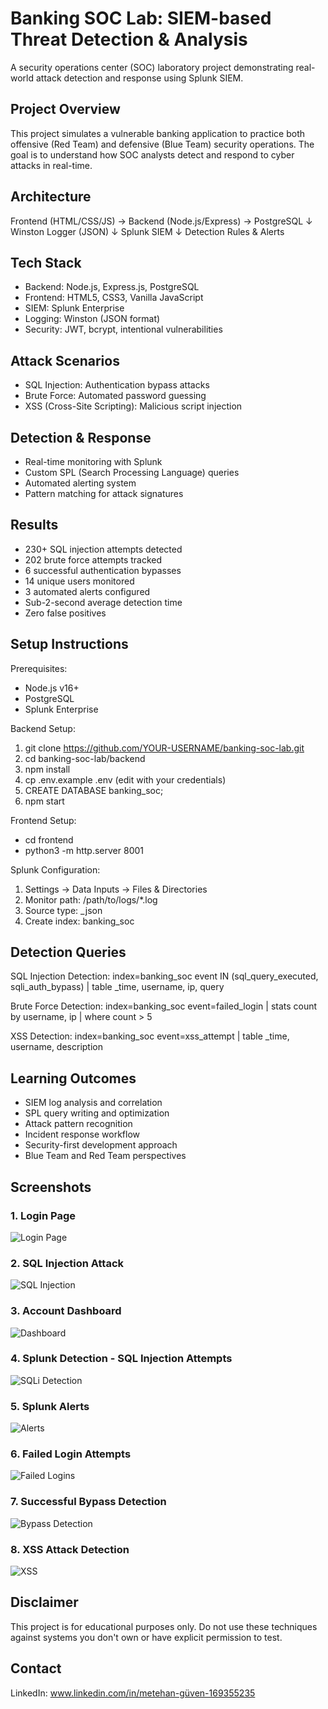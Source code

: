 # Banking SOC Lab: SIEM-based Threat Detection & Analysis

A security operations center (SOC) laboratory project demonstrating real-world attack detection and response using Splunk SIEM.

## Project Overview

This project simulates a vulnerable banking application to practice both offensive (Red Team) and defensive (Blue Team) security operations. The goal is to understand how SOC analysts detect and respond to cyber attacks in real-time.

## Architecture

Frontend (HTML/CSS/JS) → Backend (Node.js/Express) → PostgreSQL
                              ↓
                         Winston Logger (JSON)
                              ↓
                         Splunk SIEM
                              ↓
                    Detection Rules & Alerts

## Tech Stack

- Backend: Node.js, Express.js, PostgreSQL
- Frontend: HTML5, CSS3, Vanilla JavaScript
- SIEM: Splunk Enterprise
- Logging: Winston (JSON format)
- Security: JWT, bcrypt, intentional vulnerabilities

## Attack Scenarios

- SQL Injection: Authentication bypass attacks
- Brute Force: Automated password guessing
- XSS (Cross-Site Scripting): Malicious script injection

## Detection & Response

- Real-time monitoring with Splunk
- Custom SPL (Search Processing Language) queries
- Automated alerting system
- Pattern matching for attack signatures

## Results

- 230+ SQL injection attempts detected
- 202 brute force attempts tracked
- 6 successful authentication bypasses
- 14 unique users monitored
- 3 automated alerts configured
- Sub-2-second average detection time
- Zero false positives

## Setup Instructions

Prerequisites:
- Node.js v16+
- PostgreSQL
- Splunk Enterprise

Backend Setup:
1. git clone https://github.com/YOUR-USERNAME/banking-soc-lab.git
2. cd banking-soc-lab/backend
3. npm install
4. cp .env.example .env (edit with your credentials)
5. CREATE DATABASE banking_soc;
6. npm start

Frontend Setup:
- cd frontend
- python3 -m http.server 8001

Splunk Configuration:
1. Settings → Data Inputs → Files & Directories
2. Monitor path: /path/to/logs/*.log
3. Source type: _json
4. Create index: banking_soc

## Detection Queries

SQL Injection Detection:
index=banking_soc event IN (sql_query_executed, sqli_auth_bypass)
| table _time, username, ip, query

Brute Force Detection:
index=banking_soc event=failed_login
| stats count by username, ip
| where count > 5

XSS Detection:
index=banking_soc event=xss_attempt
| table _time, username, description

## Learning Outcomes

- SIEM log analysis and correlation
- SPL query writing and optimization
- Attack pattern recognition
- Incident response workflow
- Security-first development approach
- Blue Team and Red Team perspectives

## Screenshots

### 1. Login Page
![Login Page](docs/screenshots/login.png)

### 2. SQL Injection Attack
![SQL Injection](docs/screenshots/sqli_login.png)

### 3. Account Dashboard
![Dashboard](docs/screenshots/account_page.png)

### 4. Splunk Detection - SQL Injection Attempts
![SQLi Detection](docs/screenshots/sqli_attempts.png)

### 5. Splunk Alerts
![Alerts](docs/screenshots/alerts.png)

### 6. Failed Login Attempts
![Failed Logins](docs/screenshots/failed_login_attempts.png)

### 7. Successful Bypass Detection
![Bypass Detection](docs/screenshots/bypass.png)

### 8. XSS Attack Detection
![XSS](docs/screenshots/xss.png)

## Disclaimer

This project is for educational purposes only. Do not use these techniques against systems you don't own or have explicit permission to test.

## Contact

LinkedIn: www.linkedin.com/in/metehan-güven-169355235
